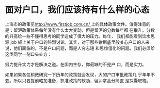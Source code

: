 # 面对户口，我们应该持有什么样的心态

上海市的政策见[http://www.firstjob.com.cn/ ](http://www.firstjob.com.cn/) 上的具体政策文件。值得注意的是：留沪政策体系每年没有什么太大变动，但是留沪的分数每年都 在攀升。分数的升高给一些不懂得思考的同学造成了很大的压力。每年， 我们都能看到饮水思源 job 板上关于户口的热烈讨论。其实，对于那些歇斯底里般关心户口的人来说，他们面临的，不是户口问题，而是人穷志短 和思维僵化的问题。我们必须给这类同学一剂口头处方：

努力提升实力才是解决之道。在国内生存，你最缺的不是户 口，而是实力。

如果如果各位稍微研究一下历年的政策就会发现，大的户口审批政策几 乎年年不变。所以只要提前略加准备，抓准政策的软肋，留沪拿高分简直 是探囊取物。

